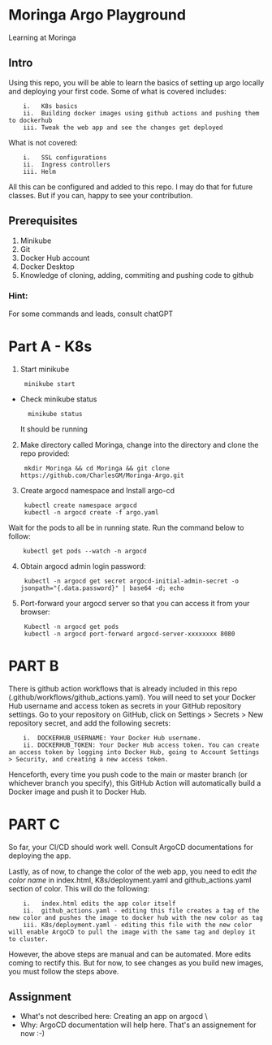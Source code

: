 # Moringa Argo Playground
Learning at Moringa

## Intro
Using this repo, you will be able to learn the basics of setting up argo locally and deploying your first code. Some of what is covered includes:

        i.   K8s basics
        ii.  Building docker images using github actions and pushing them to dockerhub
        iii. Tweak the web app and see the changes get deployed

What is not covered:

        i.   SSL configurations
        ii.  Ingress controllers
        iii. Helm

All this can be configured and added to this repo. I may do that for future classes. But if you can, happy to see your contribution.

## Prerequisites

1. Minikube
2. Git
3. Docker Hub account
4. Docker Desktop
5. Knowledge of cloning, adding, commiting and pushing code to github

### Hint: 
For some commands and leads, consult chatGPT 
>
>


# Part A - K8s
1. Start minikube

        minikube start
- Check minikube status

        minikube status
    It should be running

2. Make directory called Moringa, change into the directory and clone the repo provided:

        mkdir Moringa && cd Moringa && git clone https://github.com/CharlesGM/Moringa-Argo.git

3. Create argocd namespace and Install argo-cd 

        kubectl create namespace argocd
        kubectl -n argocd create -f argo.yaml

Wait for the pods to all be in running state. Run the command below to follow:

        kubectl get pods --watch -n argocd

4. Obtain argocd admin login password:

        kubectl -n argocd get secret argocd-initial-admin-secret -o jsonpath="{.data.password}" | base64 -d; echo

5. Port-forward your argocd server so that you can access it from your browser:

        Kubectl -n argocd get pods
        kubectl -n argocd port-forward argocd-server-xxxxxxxx 8080

# PART B

There is github action workflows that is already included in this repo (.github/workflows/github_actions.yaml). You will need to set your Docker Hub username and access token as secrets in your GitHub repository settings. Go to your repository on GitHub, click on Settings > Secrets > New repository secret, and add the following secrets:

        i.  DOCKERHUB_USERNAME: Your Docker Hub username.
        ii. DOCKERHUB_TOKEN: Your Docker Hub access token. You can create an access token by logging into Docker Hub, going to Account Settings > Security, and creating a new access token.

Henceforth, every time you push code to the main or master branch (or whichever branch you specify), this GitHub Action will automatically build a Docker image and push it to Docker Hub.

# PART C

So far, your CI/CD should work well. Consult ArgoCD documentations for deploying the app.

Lastly, as of now, to change the color of the web app, you need to edit *the color name* in index.html, K8s/deployment.yaml and github_actions.yaml section of color. This will do the following:

        i.   index.html edits the app color itself
        ii.  github_actions.yaml - editing this file creates a tag of the new color and pushes the image to docker hub with the new color as tag
        iii. K8s/deployment.yaml - editing this file with the new color will enable ArgoCD to pull the image with the same tag and deploy it to cluster.

However, the above steps are manual and can be automated. More edits coming to rectify this. But for now, to see changes as you build new images, you must follow the steps above.

## Assignment
- What's not described here: Creating an app on argocd \
- Why: ArgoCD documentation will help here. That's an assignement for now :-)
